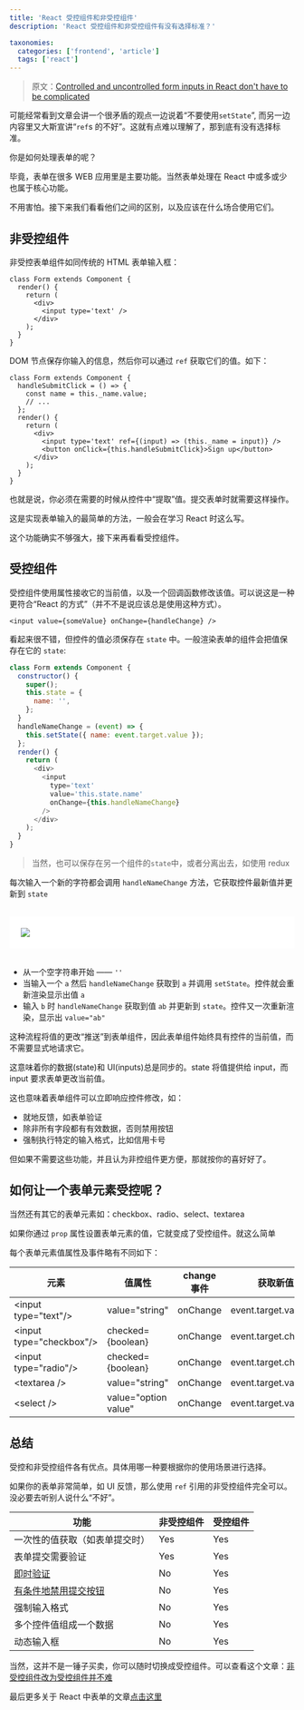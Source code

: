 ```yaml
---
title: 'React 受控组件和非受控组件'
description: 'React 受控组件和非受控组件有没有选择标准？'

taxonomies:
  categories: ['frontend', 'article']
  tags: ['react']
---
```


> 原文：[Controlled and uncontrolled form inputs in React don't have to be complicated](https://goshakkk.name/controlled-vs-uncontrolled-inputs-react/)

可能经常看到文章会讲一个很矛盾的观点一边说着“不要使用`setState`”, 而另一边内容里又大斯宣讲“`ref`s 的不好”。这就有点难以理解了，那到底有没有选择标准。

你是如何处理表单的呢？

毕竟，表单在很多 WEB 应用里是主要功能。当然表单处理在 React 中或多或少也属于核心功能。

不用害怕。接下来我们看看他们之间的区别，以及应该在什么场合使用它们。

## 非受控组件

非受控表单组件如同传统的 HTML 表单输入框：

```tsx
class Form extends Component {
  render() {
    return (
      <div>
        <input type='text' />
      </div>
    );
  }
}
```

DOM 节点保存你输入的信息，然后你可以通过 `ref` 获取它们的值。如下：

```tsx
class Form extends Component {
  handleSubmitClick = () => {
    const name = this._name.value;
    // ...
  };
  render() {
    return (
      <div>
        <input type='text' ref={(input) => (this._name = input)} />
        <button onClick={this.handleSubmitClick}>Sign up</button>
      </div>
    );
  }
}
```

也就是说，你必须在需要的时候从控件中“提取”值。提交表单时就需要这样操作。

这是实现表单输入的最简单的方法，一般会在学习 React 时这么写。

这个功能确实不够强大，接下来再看看受控组件。

## 受控组件

受控组件使用属性接收它的当前值，以及一个回调函数修改该值。可以说这是一种更符合“React 的方式”（并不不是说应该总是使用这种方式）。

```tsx
<input value={someValue} onChange={handleChange} />
```

看起来很不错，但控件的值必须保存在 `state` 中。一般渲染表单的组件会把值保存在它的 `state`:

```js
class Form extends Component {
  constructor() {
    super();
    this.state = {
      name: '',
    };
  }
  handleNameChange = (event) => {
    this.setState({ name: event.target.value });
  };
  render() {
    return (
      <div>
        <input
          type='text'
          value='this.state.name'
          onChange={this.handleNameChange}
        />
      </div>
    );
  }
}
```

> 当然，也可以保存在另一个组件的`state`中，或者分离出去，如使用 redux

每次输入一个新的字符都会调用 `handleNameChange` 方法，它获取控件最新值并更新到 `state`

<br/>
<div style="background:white;padding:20px;">
<img src="https://cdn.oicnp.com/images/js/controlled-flow.png"/>
</div>
<br/>

- 从一个空字符串开始 —— `''`
- 当输入一个 `a` 然后 `handleNameChange` 获取到 `a` 并调用 `setState`。控件就会重新渲染显示出值 `a`
- 输入 `b` 时 `handleNameChange` 获取到值 `ab` 并更新到 `state`。控件又一次重新渲染，显示出 `value="ab"`

这种流程将值的更改“推送”到表单组件，因此表单组件始终具有控件的当前值，而不需要显式地请求它。

这意味着你的数据(state)和 UI(inputs)总是同步的。state 将值提供给 input，而 input 要求表单更改当前值。

这也意味着表单组件可以立即响应控件修改，如：

- 就地反馈，如表单验证
- 除非所有字段都有有效数据，否则禁用按钮
- 强制执行特定的输入格式，比如信用卡号

但如果不需要这些功能，并且认为非控组件更方便，那就按你的喜好好了。

## 如何让一个表单元素受控呢？

当然还有其它的表单元素如：checkbox、radio、select、textarea

如果你通过 `prop` 属性设置表单元素的值，它就变成了受控组件。就这么简单

每个表单元素值属性及事件略有不同如下：

| 元素                           | 值属性               | change 事件 | 获取新值             |
| ------------------------------ | -------------------- | ----------- | -------------------- |
| &lt;input type="text"/&gt;     | value="string"       | onChange    | event.target.value   |
| &lt;input type="checkbox"/&gt; | checked={boolean}    | onChange    | event.target.checked |
| &lt;input type="radio"/&gt;    | checked={boolean}    | onChange    | event.target.checked |
| &lt;textarea /&gt;             | value="string"       | onChange    | event.target.value   |
| &lt;select /&gt;               | value="option value" | onChange    | event.target.value   |

## 总结

受控和非受控组件各有优点。具体用哪一种要根据你的使用场景进行选择。

如果你的表单非常简单，如 UI 反馈，那么使用 `ref` 引用的非受控组件完全可以。没必要去听别人说什么“不好”。

| 功能                                                                                   | 非受控组件 | 受控组件 |
| -------------------------------------------------------------------------------------- | ---------- | -------- |
| 一次性的值获取（如表单提交时）                                                         | Yes        | Yes      |
| 表单提交需要验证                                                                       | Yes        | Yes      |
| [即时验证](https://goshakkk.name/instant-form-fields-validation-react/)                | No         | Yes      |
| [有条件地禁用提交按钮](https://goshakkk.name/form-recipe-disable-submit-button-react/) | No         | Yes      |
| 强制输入格式                                                                           | No         | Yes      |
| 多个控件值组成一个数据                                                                 | No         | Yes      |
| 动态输入框                                                                             | No         | Yes      |

当然，这并不是一锤子买卖，你可以随时切换成受控组件。可以查看这个文章：[非受控组件改为受控组件并不难](https://goshakkk.name/turn-uncontrolled-into-controlled/)

最后更多关于 React 中表单的文章[点击这里](https://goshakkk.name/on-forms-react/)
